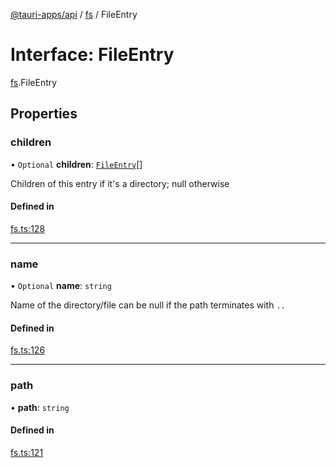 [@tauri-apps/api](../index.md) / [fs](../modules/fs.md) / FileEntry

# Interface: FileEntry

[fs](../modules/fs.md).FileEntry

## Properties

### children

• `Optional` **children**: [`FileEntry`](fs.FileEntry.md)[]

Children of this entry if it's a directory; null otherwise

#### Defined in

[fs.ts:128](https://github.com/tauri-apps/tauri/blob/d29c5d5/tooling/api/src/fs.ts#L128)

___

### name

• `Optional` **name**: `string`

Name of the directory/file
can be null if the path terminates with `..`

#### Defined in

[fs.ts:126](https://github.com/tauri-apps/tauri/blob/d29c5d5/tooling/api/src/fs.ts#L126)

___

### path

• **path**: `string`

#### Defined in

[fs.ts:121](https://github.com/tauri-apps/tauri/blob/d29c5d5/tooling/api/src/fs.ts#L121)
